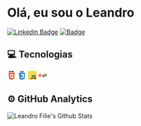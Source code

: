 # Olá, eu sou o Leandro

[![Linkedin Badge](https://img.shields.io/badge/-LinkedIn-blue?style=flat&logo=Linkedin&logoColor=white&link=https://www.linkedin.com/in/leandrofilie//)](https://www.linkedin.com/in/leandrofilie//)
[![ Badge](https://img.shields.io/badge/-Gmail-c14438?style=flat&logo=Gmail&logoColor=white&link=mailto:leandro.gf03@gmail.com)](mailto:leandro.gf03@gmail.com)



## :computer: Tecnologias
<code><img height="20" src="https://raw.githubusercontent.com/github/explore/80688e429a7d4ef2fca1e82350fe8e3517d3494d/topics/html/html.png"></code>
<code><img height="20" src="https://raw.githubusercontent.com/github/explore/80688e429a7d4ef2fca1e82350fe8e3517d3494d/topics/css/css.png"></code>
<code><img height="20" src="https://raw.githubusercontent.com/github/explore/80688e429a7d4ef2fca1e82350fe8e3517d3494d/topics/javascript/javascript.png"></code>
<code><img height="20" src="https://raw.githubusercontent.com/github/explore/80688e429a7d4ef2fca1e82350fe8e3517d3494d/topics/git/git.png"></code>

## :gear: GitHub Analytics
  <p align="center">
    <img align="left" src="https://github-readme-stats.vercel.app/api?username=LeandroFilie&show_icons=true&theme=dracula" alt="Leandro Filie's Github Stats" />
  </p>
